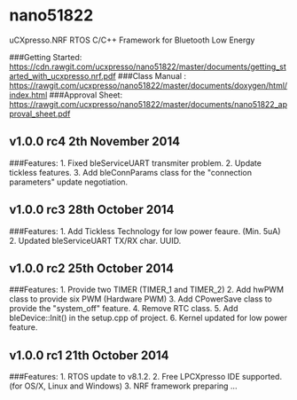 nano51822
===============================
uCXpresso.NRF RTOS C/C++ Framework for Bluetooth Low Energy

###Getting Started: https://cdn.rawgit.com/ucxpresso/nano51822/master/documents/getting_started_with_ucxpresso.nrf.pdf
###Class Manual : https://rawgit.com/ucxpresso/nano51822/master/documents/doxygen/html/index.html
###Approval Sheet: https://rawgit.com/ucxpresso/nano51822/master/documents/nano51822_approval_sheet.pdf

v1.0.0 rc4 2th November 2014
--------------------------------
###Features: 
	1. Fixed bleServiceUART transmiter problem.
	2. Update tickless features.
	3. Add bleConnParams class for the "connection parameters" update negotiation.

v1.0.0 rc3 28th October 2014
--------------------------------
###Features: 
	1. Add Tickless Technology for low power feaure. (Min. 5uA)
	2. Updated bleServiceUART TX/RX char. UUID.

v1.0.0 rc2 25th October 2014
--------------------------------
###Features: 
 	1. Provide two TIMER (TIMER_1 and TIMER_2)
 	2. Add hwPWM class to provide six PWM (Hardware PWM)
 	3. Add CPowerSave class to provide the "system_off" feature.
 	4. Remove RTC class.
 	5. Add bleDevice::Init() in the setup.cpp of project.
 	6. Kernel updated for low power feature.

v1.0.0 rc1 21th October 2014
--------------------------------
###Features: 
	1. RTOS update to v8.1.2.
	2. Free LPCXpresso IDE supported. (for OS/X, Linux and Windows)
	3. NRF framework preparing ...
